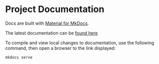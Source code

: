 # Project Documentation

Docs are built with [Material for MkDocs](https://squidfunk.github.io/mkdocs-material/).

The latest documentation can be [found here](https://fetch-oracle.github.io/telliot-feeds/)

To compile and view local changes to documentation, 
use the following command, then open a browser to the link displayed:

    mkdocs serve

